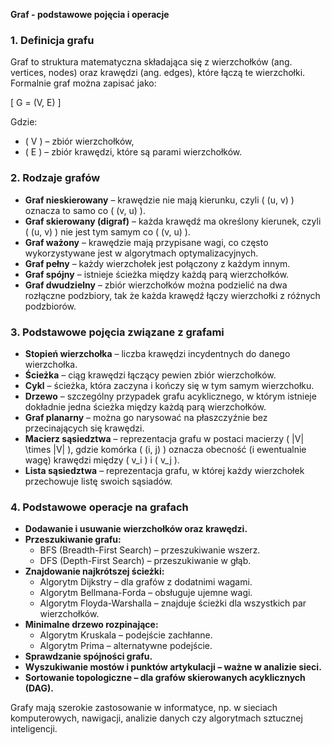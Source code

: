 **Graf - podstawowe pojęcia i operacje**

### 1. Definicja grafu
Graf to struktura matematyczna składająca się z wierzchołków (ang. vertices, nodes) oraz krawędzi (ang. edges), które łączą te wierzchołki. Formalnie graf można zapisać jako:

\[ G = (V, E) \]

Gdzie:
- \( V \) – zbiór wierzchołków,
- \( E \) – zbiór krawędzi, które są parami wierzchołków.

### 2. Rodzaje grafów
- **Graf nieskierowany** – krawędzie nie mają kierunku, czyli \( (u, v) \) oznacza to samo co \( (v, u) \).
- **Graf skierowany (digraf)** – każda krawędź ma określony kierunek, czyli \( (u, v) \) nie jest tym samym co \( (v, u) \).
- **Graf ważony** – krawędzie mają przypisane wagi, co często wykorzystywane jest w algorytmach optymalizacyjnych.
- **Graf pełny** – każdy wierzchołek jest połączony z każdym innym.
- **Graf spójny** – istnieje ścieżka między każdą parą wierzchołków.
- **Graf dwudzielny** – zbiór wierzchołków można podzielić na dwa rozłączne podzbiory, tak że każda krawędź łączy wierzchołki z różnych podzbiorów.

### 3. Podstawowe pojęcia związane z grafami
- **Stopień wierzchołka** – liczba krawędzi incydentnych do danego wierzchołka.
- **Ścieżka** – ciąg krawędzi łączący pewien zbiór wierzchołków.
- **Cykl** – ścieżka, która zaczyna i kończy się w tym samym wierzchołku.
- **Drzewo** – szczególny przypadek grafu acyklicznego, w którym istnieje dokładnie jedna ścieżka między każdą parą wierzchołków.
- **Graf planarny** – można go narysować na płaszczyźnie bez przecinających się krawędzi.
- **Macierz sąsiedztwa** – reprezentacja grafu w postaci macierzy \( |V| \times |V| \), gdzie komórka \( (i, j) \) oznacza obecność (i ewentualnie wagę) krawędzi między \( v_i \) i \( v_j \).
- **Lista sąsiedztwa** – reprezentacja grafu, w której każdy wierzchołek przechowuje listę swoich sąsiadów.

### 4. Podstawowe operacje na grafach
- **Dodawanie i usuwanie wierzchołków oraz krawędzi.**
- **Przeszukiwanie grafu:**
  - BFS (Breadth-First Search) – przeszukiwanie wszerz.
  - DFS (Depth-First Search) – przeszukiwanie w głąb.
- **Znajdowanie najkrótszej ścieżki:**
  - Algorytm Dijkstry – dla grafów z dodatnimi wagami.
  - Algorytm Bellmana-Forda – obsługuje ujemne wagi.
  - Algorytm Floyda-Warshalla – znajduje ścieżki dla wszystkich par wierzchołków.
- **Minimalne drzewo rozpinające:**
  - Algorytm Kruskala – podejście zachłanne.
  - Algorytm Prima – alternatywne podejście.
- **Sprawdzanie spójności grafu.**
- **Wyszukiwanie mostów i punktów artykulacji – ważne w analizie sieci.**
- **Sortowanie topologiczne – dla grafów skierowanych acyklicznych (DAG).**

Grafy mają szerokie zastosowanie w informatyce, np. w sieciach komputerowych, nawigacji, analizie danych czy algorytmach sztucznej inteligencji.

